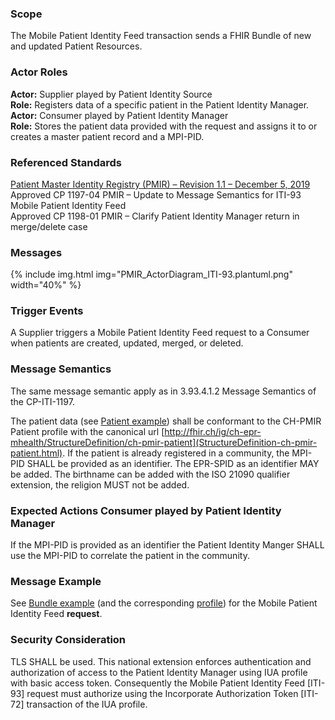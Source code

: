 ### Scope

The Mobile Patient Identity Feed transaction sends a FHIR Bundle of new and updated Patient Resources.

### Actor Roles

**Actor:** Supplier played by Patient Identity Source   
**Role:** Registers data of a specific patient in the Patient Identity Manager.   
**Actor:** Consumer played by Patient Identity Manager   
**Role:** Stores the patient data provided with the request and assigns it to or creates a master patient record and a MPI-PID.   

### Referenced Standards

[Patient Master Identity Registry (PMIR) – Revision 1.1 – December 5, 2019](https://www.ihe.net/uploadedFiles/Documents/ITI/IHE_ITI_Suppl_PMIR.pdf)   
Approved CP 1197-04 PMIR – Update to Message Semantics for ITI-93 Mobile Patient Identity Feed   
Approved CP 1198-01 PMIR – Clarify Patient Identity Manager return in merge/delete case

### Messages

{% include img.html img="PMIR_ActorDiagram_ITI-93.plantuml.png" width="40%" %}

### Trigger Events

A Supplier triggers a Mobile Patient Identity Feed request to a Consumer when patients are created, updated,
merged, or deleted.

### Message Semantics

The same message semantic apply as in 3.93.4.1.2 Message Semantics of the CP-ITI-1197.

The patient data (see [Patient example](Patient-PatientPmirFeed.html)) shall be conformant to the CH-PMIR Patient profile with the canonical url
[http://fhir.ch/ig/ch-epr-mhealth/StructureDefinition/ch-pmir-patient](StructureDefinition-ch-pmir-patient.html). 
If the patient is already registered in a community, the MPI-PID SHALL be provided as an identifier. The EPR-SPID 
as an identifier MAY be added. The birthname can be added with the ISO 21090 qualifier extension, the religion MUST
not be added.

### Expected Actions Consumer played by Patient Identity Manager

If the MPI-PID is provided as an identifier the Patient Identity Manger SHALL use the MPI-PID to correlate
the patient in the community.

### Message Example

See [Bundle example](Bundle-BundlePmirFeed.html) (and the corresponding [profile](StructureDefinition-ch-pmir-bundle.html)) for the Mobile Patient Identity Feed **request**.

### Security Consideration
TLS SHALL be used. This national extension enforces authentication and authorization of access to the
Patient Identity Manager using IUA profile with basic access token. Consequently
the Mobile Patient Identity Feed [ITI-93] request must authorize using the Incorporate Authorization Token
[ITI-72] transaction of the IUA profile.